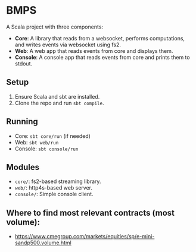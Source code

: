 # BMPS

A Scala project with three components:

- **Core**: A library that reads from a websocket, performs computations, and writes events via websocket using fs2.
- **Web**: A web app that reads events from core and displays them.
- **Console**: A console app that reads events from core and prints them to stdout.

## Setup

1. Ensure Scala and sbt are installed.
2. Clone the repo and run `sbt compile`.

## Running

- Core: `sbt core/run` (if needed)
- Web: `sbt web/run`
- Console: `sbt console/run`

## Modules

- `core/`: fs2-based streaming library.
- `web/`: http4s-based web server.
- `console/`: Simple console client.

## Where to find most relevant contracts (most volume):
- https://www.cmegroup.com/markets/equities/sp/e-mini-sandp500.volume.html


